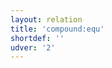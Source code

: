 ```yaml
---
layout: relation
title: 'compound:equ'
shortdef: ''
udver: '2'
---
```

<!-- Interlanguage links updated Út zář 29 18:41:13 CEST 2020 -->
